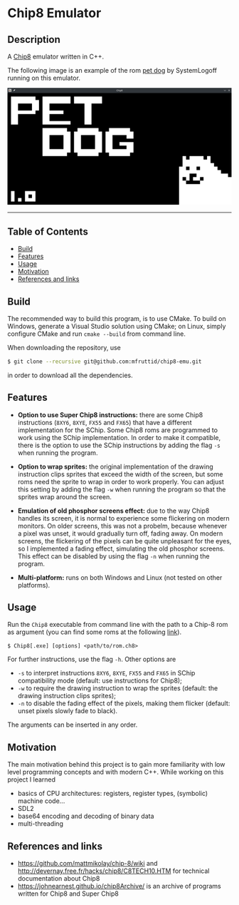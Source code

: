 # Chip8 Emulator

## Description

A [Chip8](https://en.wikipedia.org/wiki/CHIP-8) emulator written in C++.

The following image is an example of the rom [pet dog](https://johnearnest.github.io/chip8Archive/play.html?p=petdog) by SystemLogoff running on this emulator.

![alt text](example.png "screenshot")

----------------------

## Table of Contents

<!-- no toc -->
- [Build](#build)
- [Features](#features)
- [Usage](#usage)
- [Motivation](#motivation)
- [References and links](#references-and-links)

## Build

The recommended way to build this program, is to use CMake.
To build on Windows, generate a Visual Studio solution using CMake; on Linux, simply configure CMake and run ``cmake --build`` from command line.

When downloading the repository, use

```bash
$ git clone --recursive git@github.com:mfruttid/chip8-emu.git
```

in order to download all the dependencies.

## Features

- **Option to use Super Chip8 instructions:** there are some Chip8 instructions (`8XY6`, `8XYE`, `FX55` and `FX65`) that have a different implementation for the SChip. Some Chip8 roms are programmed to work using the SChip implementation. In order to make it compatible, there is the option to use the SChip instructions by adding the flag `-s` when running the program.

- **Option to wrap sprites:** the original implementation of the drawing instruction clips sprites that exceed the width of the screen, but some roms need the sprite to wrap in order to work properly. You can adjust this setting by adding the flag `-w` when running the program so that the sprites wrap around the screen.

- **Emulation of old phosphor screens effect:** due to the way Chip8 handles its screen, it is normal to experience some flickering on modern monitors. On older screens, this was not a probelm, because whenever a pixel was unset, it would gradually turn off, fading away. On modern screens, the flickering of the pixels can be quite unpleasant for the eyes, so I implemented a fading effect, simulating the old phosphor screens. This effect can be disabled by using the flag `-n` when running the program.

- **Multi-platform:** runs on both Windows and Linux (not tested on other platforms).

## Usage

Run the `Chip8` executable from command line with the path to a Chip-8 rom as argument (you can find some roms at the following [link](https://johnearnest.github.io/chip8Archive/)).

```text
$ Chip8[.exe] [options] <path/to/rom.ch8>
```

For further instructions, use the flag `-h`. Other options are

- `-s` to interpret instructions `8XY6`, `8XYE`, `FX55` and `FX65`  in SChip compatibility mode (default: use instructions for Chip8);
- `-w` to require the drawing instruction to wrap the sprites (default: the drawing instruction clips sprites);
- `-n` to disable the fading effect of the pixels, making them flicker (default: unset pixels slowly fade to black).

The arguments can be inserted in any order.

## Motivation

The main motivation behind this project is to gain more familiarity with low level programming concepts and with modern C++.
While working on this project I learned

- basics of CPU architectures: registers, register types, (symbolic) machine code...
- SDL2
- base64 encoding and decoding of binary data
- multi-threading


## References and links

- <https://github.com/mattmikolay/chip-8/wiki> and <http://devernay.free.fr/hacks/chip8/C8TECH10.HTM> for technical documentation about Chip8
- <https://johnearnest.github.io/chip8Archive/> is an archive of programs written for Chip8 and Super Chip8
